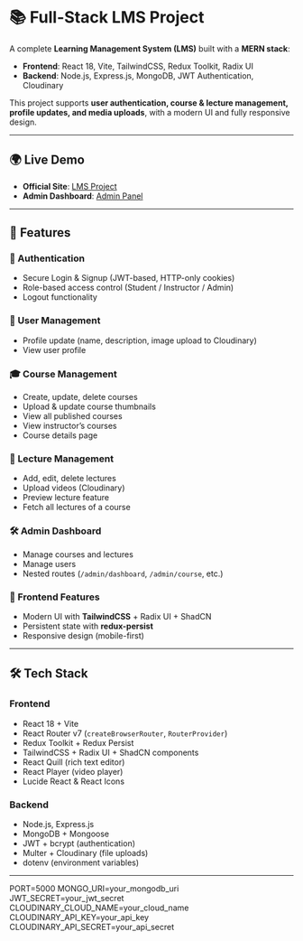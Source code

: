 # 📚 Full-Stack LMS Project

A complete **Learning Management System (LMS)** built with a **MERN stack**:

- **Frontend**: React 18, Vite, TailwindCSS, Redux Toolkit, Radix UI
- **Backend**: Node.js, Express.js, MongoDB, JWT Authentication, Cloudinary

This project supports **user authentication, course & lecture management, profile updates, and media uploads**, with a modern UI and fully responsive design.

---

## 🌍 Live Demo

- **Official Site**: [LMS Project](https://learning-management-system-lms-mern.onrender.com/)
- **Admin Dashboard**: [Admin Panel](https://learning-management-system-lms-mern.onrender.com/admin)

---

## 🚀 Features

### 🔑 Authentication

- Secure Login & Signup (JWT-based, HTTP-only cookies)
- Role-based access control (Student / Instructor / Admin)
- Logout functionality

### 👤 User Management

- Profile update (name, description, image upload to Cloudinary)
- View user profile

### 🎓 Course Management

- Create, update, delete courses
- Upload & update course thumbnails
- View all published courses
- View instructor’s courses
- Course details page

### 🎥 Lecture Management

- Add, edit, delete lectures
- Upload videos (Cloudinary)
- Preview lecture feature
- Fetch all lectures of a course

### 🛠️ Admin Dashboard

- Manage courses and lectures
- Manage users
- Nested routes (`/admin/dashboard`, `/admin/course`, etc.)

### 🎨 Frontend Features

- Modern UI with **TailwindCSS** + Radix UI + ShadCN
- Persistent state with **redux-persist**
- Responsive design (mobile-first)

---

## 🛠️ Tech Stack

### Frontend

- React 18 + Vite
- React Router v7 (`createBrowserRouter`, `RouterProvider`)
- Redux Toolkit + Redux Persist
- TailwindCSS + Radix UI + ShadCN components
- React Quill (rich text editor)
- React Player (video player)
- Lucide React & React Icons

### Backend

- Node.js, Express.js
- MongoDB + Mongoose
- JWT + bcrypt (authentication)
- Multer + Cloudinary (file uploads)
- dotenv (environment variables)

---



PORT=5000
MONGO_URI=your_mongodb_uri
JWT_SECRET=your_jwt_secret
CLOUDINARY_CLOUD_NAME=your_cloud_name
CLOUDINARY_API_KEY=your_api_key
CLOUDINARY_API_SECRET=your_api_secret

